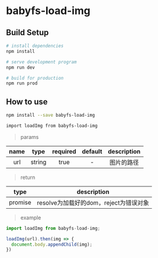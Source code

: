 # babyfs-load-img

> 

## Build Setup

``` bash
# install dependencies
npm install

# serve development program
npm run dev

# build for production
npm run prod
```
## How to use

``` bash
npm install --save babyfs-load-img

import loadImg from babyfs-load-img
```

>params

| name  |  type  | required | default | description |
| :---: | :----: | :------: | :-----: | :---------: |
|  url  | string |   true   |    -    | 图片的路径  |

>return 

|  type   |              description               |
| :-----: | :------------------------------------: |
| promise | resolve为加载好的dom，reject为错误对象 |

>example

```javascript
import loadImg from babyfs-load-img;

loadImg(url).then(img => {
  document.body.appendChild(img);
})

```